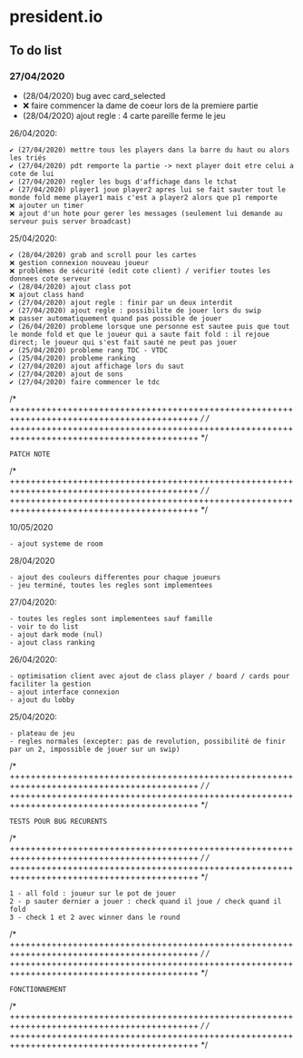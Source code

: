 # president.io

## To do list

### 27/04/2020

- (28/04/2020) bug avec card_selected
- ❌ faire commencer la dame de coeur lors de la premiere partie
- (28/04/2020) ajout regle : 4 carte pareille ferme le jeu


26/04/2020:

    ✔️ (27/04/2020) mettre tous les players dans la barre du haut ou alors les triés
    ✔️ (27/04/2020) pdt remporte la partie -> next player doit etre celui a cote de lui
    ✔️ (27/04/2020) regler les bugs d'affichage dans le tchat
    ✔️ (27/04/2020) player1 joue player2 apres lui se fait sauter tout le monde fold meme player1 mais c'est a player2 alors que p1 remporte
    ❌ ajouter un timer
    ❌ ajout d'un hote pour gerer les messages (seulement lui demande au serveur puis server broadcast)

25/04/2020:

    ✔️ (28/04/2020) grab and scroll pour les cartes
    ❌ gestion connexion nouveau joueur
    ❌ problèmes de sécurité (edit cote client) / verifier toutes les donnees cote serveur
    ✔️ (28/04/2020) ajout class pot
    ❌ ajout class hand
    ✔️ (27/04/2020) ajout regle : finir par un deux interdit
    ✔️ (27/04/2020) ajout regle : possibilite de jouer lors du swip
    ❌ passer automatiquement quand pas possible de jouer
    ✔️ (26/04/2020) probleme lorsque une personne est sautee puis que tout le monde fold et que le joueur qui a saute fait fold : il rejoue direct; le joueur qui s'est fait sauté ne peut pas jouer
    ✔️ (25/04/2020) probleme rang TDC - VTDC
    ✔️ (25/04/2020) probleme ranking
    ✔️ (27/04/2020) ajout affichage lors du saut
    ✔️ (27/04/2020) ajout de sons
    ✔️ (27/04/2020) faire commencer le tdc

/* ++++++++++++++++++++++++++++++++++++++++++++++++++++++++++++++++++++++++++++++++++++++++++ */
/* ++++++++++++++++++++++++++++++++++++++++++++++++++++++++++++++++++++++++++++++++++++++++++ */

    PATCH NOTE

/* ++++++++++++++++++++++++++++++++++++++++++++++++++++++++++++++++++++++++++++++++++++++++++ */
/* ++++++++++++++++++++++++++++++++++++++++++++++++++++++++++++++++++++++++++++++++++++++++++ */

10/05/2020

    - ajout systeme de room

28/04/2020

    - ajout des couleurs differentes pour chaque joueurs
    - jeu terminé, toutes les regles sont implementees

27/04/2020:

    - toutes les regles sont implementees sauf famille
    - voir to do list
    - ajout dark mode (nul)
    - ajout class ranking

26/04/2020:

    - optimisation client avec ajout de class player / board / cards pour faciliter la gestion
    - ajout interface connexion
    - ajout du lobby

25/04/2020:

    - plateau de jeu
    - regles normales (excepter: pas de revolution, possibilité de finir par un 2, impossible de jouer sur un swip)

/* ++++++++++++++++++++++++++++++++++++++++++++++++++++++++++++++++++++++++++++++++++++++++++ */
/* ++++++++++++++++++++++++++++++++++++++++++++++++++++++++++++++++++++++++++++++++++++++++++ */

    TESTS POUR BUG RECURENTS

/* ++++++++++++++++++++++++++++++++++++++++++++++++++++++++++++++++++++++++++++++++++++++++++ */
/* ++++++++++++++++++++++++++++++++++++++++++++++++++++++++++++++++++++++++++++++++++++++++++ */

    1 - all fold : joueur sur le pot de jouer
    2 - p sauter dernier a jouer : check quand il joue / check quand il fold
    3 - check 1 et 2 avec winner dans le round 

/* ++++++++++++++++++++++++++++++++++++++++++++++++++++++++++++++++++++++++++++++++++++++++++ */
/* ++++++++++++++++++++++++++++++++++++++++++++++++++++++++++++++++++++++++++++++++++++++++++ */

    FONCTIONNEMENT

/* ++++++++++++++++++++++++++++++++++++++++++++++++++++++++++++++++++++++++++++++++++++++++++ */
/* ++++++++++++++++++++++++++++++++++++++++++++++++++++++++++++++++++++++++++++++++++++++++++ */



